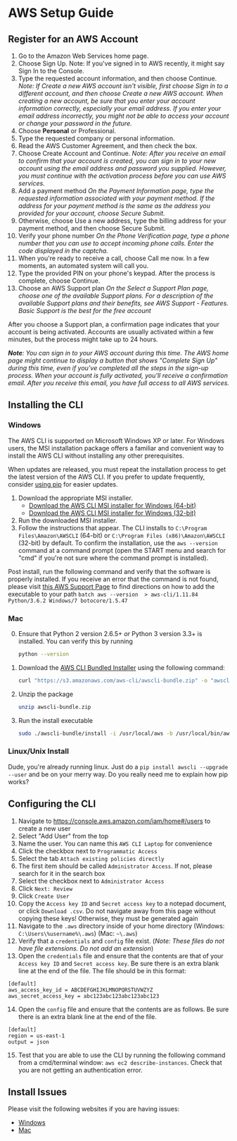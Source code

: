 
# AWS Setup Guide
## Register for an AWS Account
1. Go to the Amazon Web Services home page.
2. Choose Sign Up.
Note: If you've signed in to AWS recently, it might say Sign In to the Console.
3. Type the requested account information, and then choose Continue.
*Note: If Create a new AWS account isn't visible, first choose Sign in to a different account, and then choose Create a new AWS account. When creating a new account, be sure that you enter your account information correctly, especially your email address. If you enter your email address incorrectly, you might not be able to access your account or change your password in the future.*
4. Choose **Personal** or Professional.
5. Type the requested company or personal information.
6. Read the AWS Customer Agreement, and then check the box.
7. Choose Create Account and Continue.
*Note: After you receive an email to confirm that your account is created, you can sign in to your new account using the email address and password you supplied. However, you must continue with the activation process before you can use AWS services.*
8. Add a payment method
*On the Payment Information page, type the requested information associated with your payment method. If the address for your payment method is the same as the address you provided for your account, choose Secure Submit.*
9. Otherwise, choose Use a new address, type the billing address for your payment method, and then choose Secure Submit.
10. Verify your phone number
*On the Phone Verification page, type a phone number that you can use to accept incoming phone calls.
Enter the code displayed in the captcha.*
11. When you're ready to receive a call, choose Call me now. In a few moments, an automated system will call you.
12. Type the provided PIN on your phone's keypad. After the process is complete, choose Continue.
13. Choose an AWS Support plan
*On the Select a Support Plan page, choose one of the available Support plans. For a description of the available Support plans and their benefits, see AWS Support - Features. Basic Support is the best for the free account*

After you choose a Support plan, a confirmation page indicates that your account is being activated. Accounts are usually activated within a few minutes, but the process might take up to 24 hours.

***Note**: You can sign in to your AWS account during this time. The AWS home page might continue to display a button that shows "Complete Sign Up" during this time, even if you've completed all the steps in the sign-up process. When your account is fully activated, you'll receive a confirmation email. After you receive this email, you have full access to all AWS services.*

## Installing the CLI
### Windows
The AWS CLI is supported on Microsoft Windows XP or later. For Windows users, the MSI installation package offers a familiar and convenient way to install the AWS CLI without installing any other prerequisites.

When updates are released, you must repeat the installation process to get the latest version of the AWS CLI. If you prefer to update frequently, consider  [using pip](https://docs.aws.amazon.com/cli/latest/userguide/awscli-install-windows.html#awscli-install-windows-pip)  for easier updates.


1.  Download the appropriate MSI installer.
	-   [Download the AWS CLI MSI installer for Windows (64-bit)](https://s3.amazonaws.com/aws-cli/AWSCLI64.msi)
	-   [Download the AWS CLI MSI installer for Windows (32-bit)](https://s3.amazonaws.com/aws-cli/AWSCLI32.msi)    
2.  Run the downloaded MSI installer.
3.  Follow the instructions that appear.
The CLI installs to  `C:\Program Files\Amazon\AWSCLI`  (64-bit) or  `C:\Program Files (x86)\Amazon\AWSCLI`  (32-bit) by default. To confirm the installation, use the  `aws --version`  command at a command prompt (open the START menu and search for "cmd" if you're not sure where the command prompt is installed).

Post install, run the following command and verify that the software is properly installed. If you receive an error that the command is not found, please visit [this AWS Support Page](https://docs.aws.amazon.com/cli/latest/userguide/awscli-install-windows.html#awscli-install-windows-path) to find directions on how to add the executable to your path
	```batch
	aws --version 
	> aws-cli/1.11.84 Python/3.6.2 Windows/7 botocore/1.5.47
	```
### Mac
0. Ensure that Python 2 version 2.6.5+ *or* Python 3 version 3.3+ is installed. You can verify this by running
	```bash
	python --version
	```
1. Download the [AWS CLI Bundled Installer](https://s3.amazonaws.com/aws-cli/awscli-bundle.zip) using the following command:
	```bash
	curl "https://s3.amazonaws.com/aws-cli/awscli-bundle.zip" -o "awscli-bundle.zip"
	```
2. Unzip the package
	```bash
	unzip awscli-bundle.zip
	```
3. Run the install executable
	```bash
	sudo ./awscli-bundle/install -i /usr/local/aws -b /usr/local/bin/aws
	```
### Linux/Unix Install
Dude, you're already running linux. Just do a `pip install awscli --upgrade --user` and be on your merry way. Do you really need me to explain how pip works?
## Configuring the CLI
1. Navigate to https://console.aws.amazon.com/iam/home#/users to create a new user
2. Select "Add User" from the top
3. Name the user. You can name this `AWS CLI Laptop` for convenience
4. Click the checkbox next to `Programmatic Access`
5. Select the tab `Attach existing policies directly`
6. The first item should be called `Administrator Access`. If not, please search for it in the search box
7. Select the checkbox next to `Administrator Access`
8. Click `Next: Review`
9. Click `Create User`
10.  Copy the `Access key ID` and `Secret access key` to a notepad document, or click `Download .csv`. Do not navigate away from this page without copying these keys! Otherwise, they must be generated again
11. Navigate to the `.aws` directory inside of your home directory (Windows: `C:\Users\%username%\.aws`) (Mac: `~\.aws`)
12. Verify that a `credentials` and `config` file exist. (*Note: These files do not have file extensions. Do not add an extension*)
13. Open the `credentials` file and ensure that the contents are that of your `Access key ID` and `Secret access key`. Be sure there is an extra blank line at the end of the file. The file should be in this format:
```
[default]
aws_access_key_id = ABCDEFGHIJKLMNOPQRSTUVWZYZ
aws_secret_access_key = abc123abc123abc123abc123

```
14. Open the `config` file and ensure that the contents are as follows. Be sure there is an extra blank line at the end of the file.
```
[default]
region = us-east-1
output = json

```
15. Test that you are able to use the CLI by running the following command from a cmd/terminal window:
`aws ec2 describe-instances`. Check that you are not getting an authentication error.
## Install Issues
Please visit the following websites if you are having issues:
- [Windows](http://lmgtfy.com/?q=amazon+aws+cli+install+windows+troubleshooting)
- [Mac](http://lmgtfy.com/?q=amazon+aws+cli+install+mac+troubleshooting)
